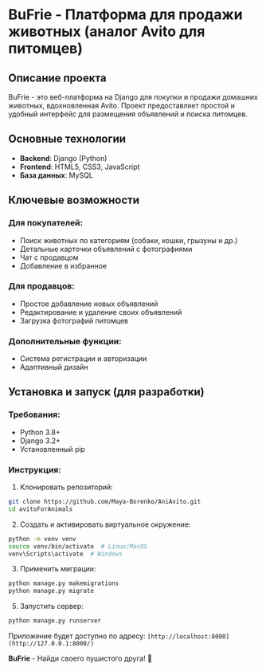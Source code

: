 # BuFrie - Платформа для продажи животных (аналог Avito для питомцев)

## Описание проекта

BuFrie - это веб-платформа на Django для покупки и продажи домашних животных, вдохновленная Avito. Проект предоставляет простой и удобный интерфейс для размещения объявлений и поиска питомцев.

## Основные технологии

- **Backend**: Django (Python)
- **Frontend**: HTML5, CSS3, JavaScript
- **База данных**: MySQL

## Ключевые возможности

### Для покупателей:
- Поиск животных по категориям (собаки, кошки, грызуны и др.)
- Детальные карточки объявлений с фотографиями
- Чат с продавцом
- Добавление в избранное

### Для продавцов:
- Простое добавление новых объявлений
- Редактирование и удаление своих объявлений
- Загрузка фотографий питомцев

### Дополнительные функции:
- Система регистрации и авторизации
- Адаптивный дизайн

## Установка и запуск (для разработки)

### Требования:
- Python 3.8+
- Django 3.2+
- Установленный pip

### Инструкция:

1. Клонировать репозиторий:
```bash
git clone https://github.com/Maya-Borenko/AniAvito.git
cd avitoForAnimals
```

2. Создать и активировать виртуальное окружение:
```bash
python -m venv venv
source venv/bin/activate  # Linux/MacOS
venv\Scripts\activate  # Windows
```

3. Применить миграции:
```bash
python manage.py makemigrations
python manage.py migrate
```

5. Запустить сервер:
```bash
python manage.py runserver
```

Приложение будет доступно по адресу: `[http://localhost:8000](http://127.0.0.1:8000/)`


**BuFrie** - Найди своего пушистого друга! 🐾
